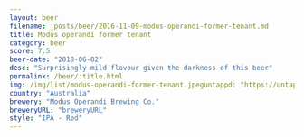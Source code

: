 ```yaml
---
layout: beer
filename: _posts/beer/2016-11-09-modus-operandi-former-tenant.md
title: Modus operandi former tenant
category: beer
score: 7.5
beer-date: "2018-06-02"
desc: "Surprisingly mild flavour given the darkness of this beer"
permalink: /beer/:title.html
img: /img/list/modus-operandi-former-tenant.jpeguntappd: "https://untappd.com/b/modus-operandi-brewing-co--former-tenant/757814"
country: "Australia"
brewery: "Modus Operandi Brewing Co."
breweryURL: "breweryURL"
style: "IPA - Red"
---
```


